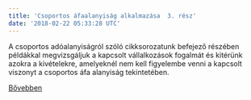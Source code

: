 ```yaml
---
title: 'Csoportos áfaalanyiság alkalmazása  3. rész'
date: '2018-02-22 05:33:28 UTC'
---
```


A csoportos adóalanyiságról szóló cikksorozatunk befejező részében példákkal megvizsgáljuk a kapcsolt vállalkozások fogalmát és kitérünk azokra a kivételekre, amelyeknél nem kell figyelembe venni a kapcsolt viszonyt a csoportos áfa alanyiság tekintetében.


[Bővebben](http://ift.tt/2GBpJZw)

